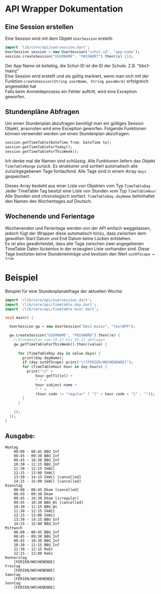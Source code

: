 # API Wrapper Dokumentation

## Eine Session erstellen

Eine Session wird mit dem Objekt `UserSession` erstellt:
```dart
import 'lib/core/api/usersession.dart';
UserSession session = new UserSession("schul-id", "app-name");
session.createSession("USERNAME", "PASSWORT").then((s) {});
```
Der App Name ist beliebig, die Schul-ID ist die ID der Schule. Z.B. "bbs1-mainz"<br>
Eine Session wird erstellt und als gültig markiert, wenn man sich mit der Funktion `createSession(String userName, String passWord)` erfolgreich angemeldet hat<br>
Falls beim Anmeldeprozess ein Fehler auftritt, wird eine Exception geworfen.

## Stundenpläne Abfragen

Um einen Stundenplan abzufragen benötigt man ein gültiges Session Objekt, ansonsten wird eine Exception geworfen.
Folgende Funktionen können verwendet werden um einen Stundenplan abzufragen:

```dart
session.getTimeTable(DateTime from, DateTime to);
session.getTimeTableForToday();
session.getTimeTableForThisWeek();
```
Ich denke mal die Namen sind schlüssig.
Alle Funktionen liefern das Objekt `TimeTableRange` zurück. Es strukturier und sortiert automatisch alle zurückgegebenen Tage fortlaufend.
Alle Tage sind in einem Array `days` gespeichert.

Dieses Array besteht aus einer Liste von Objekten vom Typ `TimeTableDay`
Jeder TimeTable Tag besitzt eine Liste von Stunden vom Typ `TimeTableHour`
Alle Stunden sind chronologisch sortiert. `TimeTableDay.dayName` behinhaltet den Namen des Wochentages auf Deutsch.

## Wochenende und Ferientage
Wochenenden und Ferientage werden von der API einfach weggelassen, jedoch fügt der Wrapper diese automatisch hinzu, dass zwischen dem gewollten Start Datum und End Datum keine Lücken entstehen.<br>
Es ist also gewährleistet, dass alle Tage zwischen zwei angegebenen TimeTable Daten lückenlos in der erzeugten Liste vorhanden sind.
Diese Tage besitzten keine Stundeneinträge und besitzen den Wert `outOfScope = true` 

# Beispiel
Beispiel für eine Stundenplanabfrage der aktuellen Woche:

```dart
import '/lib/core/api/usersession.dart';
import '/lib/core/api/timetable.day.dart';
import '/lib/core/api/timetable.hour.dart';

void main() {

  UserSession gw = new UserSession("bbs1-mainz", "testAPP");

  gw.createSession("USERNAME", "PASSWORD").then((e) {
    //Stundenplan vom 19.12 bis 23.12 abfragen
    gw.getTimeTableForThisWeek().then((value) {
    
      for (TimeTableDay day in value.days) {
        print(day.dayName);
        if (day.outOfScope) print("\t[FERIEN/WOCHENENDE]");
        for (TimeTableHour hour in day.hours) {
          print("\t" +
              hour.getTitle() +
              " " +
              hour.subject.name +
              " " +
              (hour.code != "regular" ? "[" + hour.code + "]" : ""));
        }
      }
      
    });
  });
}

```
## Ausgabe:

```
Montag
	08:00 - 08:45 BBU_Inf 
	08:45 - 09:30 BBU_Inf 
	09:45 - 10:30 BBU_Inf 
	10:30 - 11:15 BBU_Inf 
	11:30 - 12:15 SkWil 
	12:15 - 13:00 SkWil 
	13:30 - 14:15 SkWil [cancelled]
	14:15 - 15:00 SkWil [cancelled]
Dienstag
	08:00 - 08:45 Dkom [cancelled]
	08:45 - 09:30 Dkom 
	09:45 - 10:30 Dkom [irregular]
	09:45 - 10:30 BBU_Wi [cancelled]
	10:30 - 11:15 BBU_Wi 
	11:30 - 12:15 SkWil 
	12:15 - 13:00 SkWil 
	13:30 - 14:15 BBU_Inf 
	14:15 - 15:00 BBU_Inf 
Mittwoch
	08:00 - 08:45 BBU_Inf 
	08:45 - 09:30 BBU_Inf 
	09:45 - 10:30 BBU_Inf 
	10:30 - 11:15 BBU_Inf 
	11:30 - 12:15 ReEv 
	12:15 - 13:00 ReEv 
Donnerstag
	[FERIEN/WOCHENENDE]
Freitag
	[FERIEN/WOCHENENDE]
Samstag
	[FERIEN/WOCHENENDE]
Sonntag
	[FERIEN/WOCHENENDE]

```

